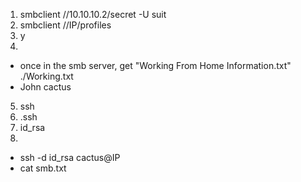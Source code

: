 1) smbclient //10.10.10.2/secret -U suit 
2) smbclient //IP/profiles
3) y
4) 
- once in the smb server, get "Working From Home Information.txt" ./Working.txt
- John cactus
5) ssh
6) .ssh
7) id_rsa
8)
- ssh -d id_rsa cactus@IP
- cat smb.txt
